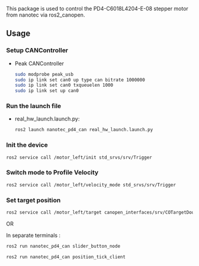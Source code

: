 This package is used to control the PD4-C6018L4204-E-08 stepper motor from nanotec via ros2_canopen.

## Usage

### Setup CANController

- Peak CANController
    
    ```bash
    sudo modprobe peak_usb
    sudo ip link set can0 up type can bitrate 1000000
    sudo ip link set can0 txqueuelen 1000
    sudo ip link set up can0
    ```

### Run the launch file
- real_hw_launch.launch.py: 
    
    ```bash
    ros2 launch nanotec_pd4_can real_hw_launch.launch.py
    ```


### Init the device

```bash
ros2 service call /motor_left/init std_srvs/srv/Trigger
```

### Switch mode to Profile Velocity

```bash
ros2 service call /motor_left/velocity_mode std_srvs/srv/Trigger
```

### Set target position

```bash
ros2 service call /motor_left/target canopen_interfaces/srv/COTargetDouble "{ target: 100.0 }"
```

OR

In separate terminals : 
```bash
ros2 run nanotec_pd4_can slider_button_node
```
```bash
ros2 run nanotec_pd4_can position_tick_client
```

